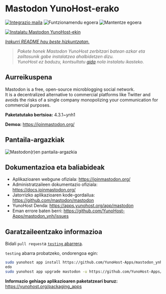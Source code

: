 <!--
Ohart ongi: README hau automatikoki sortu da <https://github.com/YunoHost/apps/tree/master/tools/readme_generator>ri esker
EZ editatu eskuz.
-->

# Mastodon YunoHost-erako

[![Integrazio maila](https://dash.yunohost.org/integration/mastodon.svg)](https://ci-apps.yunohost.org/ci/apps/mastodon/) ![Funtzionamendu egoera](https://ci-apps.yunohost.org/ci/badges/mastodon.status.svg) ![Mantentze egoera](https://ci-apps.yunohost.org/ci/badges/mastodon.maintain.svg)

[![Instalatu Mastodon YunoHost-ekin](https://install-app.yunohost.org/install-with-yunohost.svg)](https://install-app.yunohost.org/?app=mastodon)

*[Irakurri README hau beste hizkuntzatan.](./ALL_README.md)*

> *Pakete honek Mastodon YunoHost zerbitzari batean azkar eta zailtasunik gabe instalatzea ahalbidetzen dizu.*  
> *YunoHost ez baduzu, kontsultatu [gida](https://yunohost.org/install) nola instalatu ikasteko.*

## Aurreikuspena

Mastodon is a free, open-source microblogging social network.  
It is a decentralized alternative to commercial platforms like Twitter and avoids the risks of a single company monopolizing your communication for commercial purposes.


**Paketatutako bertsioa:** 4.3.1~ynh1

**Demoa:** <https://joinmastodon.org/>

## Pantaila-argazkiak

![Mastodon(r)en pantaila-argazkia](./doc/screenshots/mastodon.png)

## Dokumentazioa eta baliabideak

- Aplikazioaren webgune ofiziala: <https://joinmastodon.org/>
- Administratzaileen dokumentazio ofiziala: <https://docs.joinmastodon.org/>
- Jatorrizko aplikazioaren kode-gordailua: <https://github.com/mastodon/mastodon>
- YunoHost Denda: <https://apps.yunohost.org/app/mastodon>
- Eman errore baten berri: <https://github.com/YunoHost-Apps/mastodon_ynh/issues>

## Garatzaileentzako informazioa

Bidali `pull request`a [`testing` abarrera](https://github.com/YunoHost-Apps/mastodon_ynh/tree/testing).

`testing` abarra probatzeko, ondorengoa egin:

```bash
sudo yunohost app install https://github.com/YunoHost-Apps/mastodon_ynh/tree/testing --debug
edo
sudo yunohost app upgrade mastodon -u https://github.com/YunoHost-Apps/mastodon_ynh/tree/testing --debug
```

**Informazio gehiago aplikazioaren paketatzeari buruz:** <https://yunohost.org/packaging_apps>
